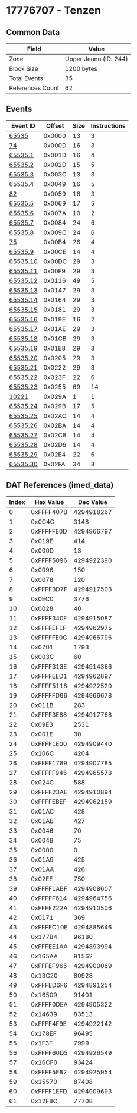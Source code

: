 # 17776707 - Tenzen

## Common Data

| Field            | Value                 |
|------------------|-----------------------|
| Zone             | Upper Jeuno (ID: 244) |
| Block Size       | 1200 bytes            |
| Total Events     | 35                    |
| References Count | 62                    |

## Events

| Event ID                  | Offset   |   Size |   Instructions |
|---------------------------|----------|--------|----------------|
| [65535](./65535.md)       | 0x0000   |     13 |              3 |
| [74](./74.md)             | 0x000D   |     16 |              3 |
| [65535.1](./65535.1.md)   | 0x001D   |     16 |              4 |
| [65535.2](./65535.2.md)   | 0x002D   |     15 |              5 |
| [65535.3](./65535.3.md)   | 0x003C   |     13 |              3 |
| [65535.4](./65535.4.md)   | 0x0049   |     16 |              5 |
| [82](./82.md)             | 0x0059   |     16 |              3 |
| [65535.5](./65535.5.md)   | 0x0069   |     17 |              5 |
| [65535.6](./65535.6.md)   | 0x007A   |     10 |              2 |
| [65535.7](./65535.7.md)   | 0x0084   |     24 |              6 |
| [65535.8](./65535.8.md)   | 0x009C   |     24 |              6 |
| [75](./75.md)             | 0x00B4   |     26 |              4 |
| [65535.9](./65535.9.md)   | 0x00CE   |     14 |              4 |
| [65535.10](./65535.10.md) | 0x00DC   |     29 |              3 |
| [65535.11](./65535.11.md) | 0x00F9   |     29 |              3 |
| [65535.12](./65535.12.md) | 0x0116   |     49 |              5 |
| [65535.13](./65535.13.md) | 0x0147   |     29 |              3 |
| [65535.14](./65535.14.md) | 0x0164   |     29 |              3 |
| [65535.15](./65535.15.md) | 0x0181   |     29 |              3 |
| [65535.16](./65535.16.md) | 0x019E   |     16 |              2 |
| [65535.17](./65535.17.md) | 0x01AE   |     29 |              3 |
| [65535.18](./65535.18.md) | 0x01CB   |     29 |              3 |
| [65535.19](./65535.19.md) | 0x01E8   |     29 |              3 |
| [65535.20](./65535.20.md) | 0x0205   |     29 |              3 |
| [65535.21](./65535.21.md) | 0x0222   |     29 |              3 |
| [65535.22](./65535.22.md) | 0x023F   |     22 |              6 |
| [65535.23](./65535.23.md) | 0x0255   |     69 |             14 |
| [10221](./10221.md)       | 0x029A   |      1 |              1 |
| [65535.24](./65535.24.md) | 0x029B   |     17 |              5 |
| [65535.25](./65535.25.md) | 0x02AC   |     14 |              4 |
| [65535.26](./65535.26.md) | 0x02BA   |     14 |              4 |
| [65535.27](./65535.27.md) | 0x02C8   |     14 |              4 |
| [65535.28](./65535.28.md) | 0x02D6   |     14 |              4 |
| [65535.29](./65535.29.md) | 0x02E4   |     22 |              6 |
| [65535.30](./65535.30.md) | 0x02FA   |     34 |              8 |

## DAT References (imed_data)

|   Index | Hex Value   |   Dec Value |
|---------|-------------|-------------|
|       0 | 0xFFFF407B  |  4294918267 |
|       1 | 0x0C4C      |        3148 |
|       2 | 0xFFFFFE0D  |  4294966797 |
|       3 | 0x019E      |         414 |
|       4 | 0x000D      |          13 |
|       5 | 0xFFFF5096  |  4294922390 |
|       6 | 0x0096      |         150 |
|       7 | 0x0078      |         120 |
|       8 | 0xFFFF3D7F  |  4294917503 |
|       9 | 0x0EC0      |        3776 |
|      10 | 0x0028      |          40 |
|      11 | 0xFFFF340F  |  4294915087 |
|      12 | 0xFFFFEF1F  |  4294962975 |
|      13 | 0xFFFFFE0C  |  4294966796 |
|      14 | 0x0701      |        1793 |
|      15 | 0x003C      |          60 |
|      16 | 0xFFFF313E  |  4294914366 |
|      17 | 0xFFFFEED1  |  4294962897 |
|      18 | 0xFFFF5118  |  4294922520 |
|      19 | 0xFFFFFD96  |  4294966678 |
|      20 | 0x011B      |         283 |
|      21 | 0xFFFF3E88  |  4294917768 |
|      22 | 0x09E3      |        2531 |
|      23 | 0x001E      |          30 |
|      24 | 0xFFFF1E00  |  4294909440 |
|      25 | 0x106C      |        4204 |
|      26 | 0xFFFF1789  |  4294907785 |
|      27 | 0xFFFFF945  |  4294965573 |
|      28 | 0x024C      |         588 |
|      29 | 0xFFFF23AE  |  4294910894 |
|      30 | 0xFFFFEBEF  |  4294962159 |
|      31 | 0x01AC      |         428 |
|      32 | 0x01AB      |         427 |
|      33 | 0x0046      |          70 |
|      34 | 0x004B      |          75 |
|      35 | 0x0000      |           0 |
|      36 | 0x01A9      |         425 |
|      37 | 0x01AA      |         426 |
|      38 | 0x02EE      |         750 |
|      39 | 0xFFFF1ABF  |  4294908607 |
|      40 | 0xFFFFF614  |  4294964756 |
|      41 | 0xFFFF222A  |  4294910506 |
|      42 | 0x0171      |         369 |
|      43 | 0xFFFEC10E  |  4294885646 |
|      44 | 0x177B4     |       96180 |
|      45 | 0xFFFEE1AA  |  4294893994 |
|      46 | 0x165AA     |       91562 |
|      47 | 0xFFFEF965  |  4294900069 |
|      48 | 0x13C20     |       80928 |
|      49 | 0xFFFED6F6  |  4294891254 |
|      50 | 0x16509     |       91401 |
|      51 | 0xFFFF0DEA  |  4294905322 |
|      52 | 0x14639     |       83513 |
|      53 | 0xFFFF4F9E  |  4294922142 |
|      54 | 0x178EF     |       96495 |
|      55 | 0x1F3F      |        7999 |
|      56 | 0xFFFF60D5  |  4294926549 |
|      57 | 0x16CF0     |       93424 |
|      58 | 0xFFFF5E82  |  4294925954 |
|      59 | 0x15570     |       87408 |
|      60 | 0xFFFF1EFD  |  4294909693 |
|      61 | 0x12F8C     |       77708 |
